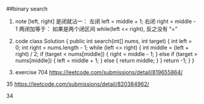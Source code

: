 ##binary search
1. note
[left, right]
是闭就沾一： 左闭 left = middle + 1; 右闭 right = middle - 1
两闭加等于： 如果是两个闭区间 while(left <= right), 反之没有 “=”

2. code
	class Solution {
    public int search(int[] nums, int target) {
        int left = 0;
        int right = nums.length - 1;
        while (left <= right) {
            int middle = (left + right) / 2;
            if (target < nums[middle]) {
                right = middle - 1;
            } else if (target > nums[middle]) {
                left = middle + 1;
            } else {
                return middle;
            }
        }
        return -1;
    }
}

3. exercise
704 https://leetcode.com/submissions/detail/819655864/

35 https://leetcode.com/submissions/detail/820384962/ 

34 
